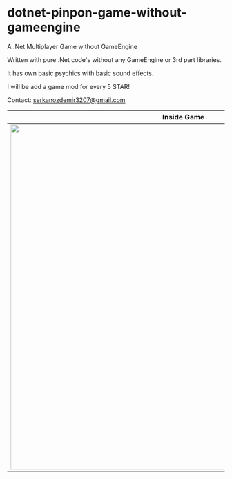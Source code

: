 # dotnet-pinpon-game-without-gameengine
A .Net Multiplayer Game without GameEngine


Written with pure .Net code's without any GameEngine or 3rd part libraries.

It has own basic psychics with basic sound effects.

I will be add a game mod for every 5 STAR!



Contact: serkanozdemir3207@gmail.com

   Inside Game    |
-------------------------|
<img src="http://i.hizliresim.com/40zB6J.png" width="800">  |



